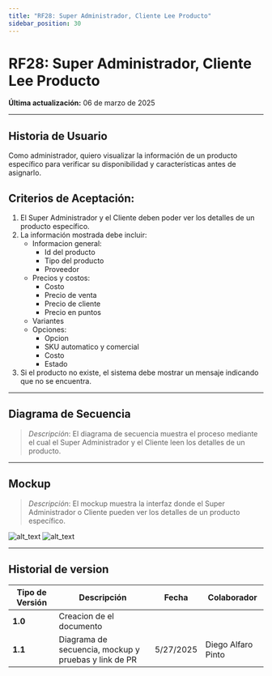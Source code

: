 ```yaml
---
title: "RF28: Super Administrador, Cliente Lee Producto"
sidebar_position: 30
---
```


# RF28: Super Administrador, Cliente Lee Producto

**Última actualización:** 06 de marzo de 2025

---

## Historia de Usuario

Como administrador, quiero visualizar la información de un producto específico para verificar su disponibilidad y características antes de asignarlo.

## **Criterios de Aceptación:**

1. El Super Administrador y el Cliente deben poder ver los detalles de un producto específico.
2. La información mostrada debe incluir:
   - Informacion general:
     - Id del producto
     - Tipo del producto
     - Proveedor
   - Precios y costos:
     - Costo
     - Precio de venta
     - Precio de cliente
     - Precio en puntos
   - Variantes
   - Opciones:
     - Opcion
     - SKU automatico y comercial
     - Costo
     - Estado
3. Si el producto no existe, el sistema debe mostrar un mensaje indicando que no se encuentra.

---

## **Diagrama de Secuencia**

> _Descripción_: El diagrama de secuencia muestra el proceso mediante el cual el Super Administrador y el Cliente leen los detalles de un producto.

---

## **Mockup**

> _Descripción_: El mockup muestra la interfaz donde el Super Administrador o Cliente pueden ver los detalles de un producto específico.

![alt_text](/img/mockup-1-rf28-textiles.png)
![alt_text](/img/mockup-2-rf28-textiles.png)

---

## Historial de version

| **Tipo de Versión** | **Descripción**                                      | **Fecha** | **Colaborador**    |
| ------------------- | ---------------------------------------------------- | --------- | ------------------ |
| **1.0**             | Creacion de el documento                             |           |                    |
| **1.1**             | Diagrama de secuencia, mockup y pruebas y link de PR | 5/27/2025 | Diego Alfaro Pinto |
